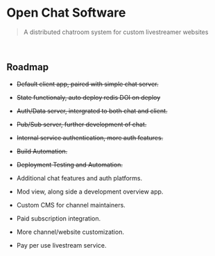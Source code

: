 # Open Chat Software

> A distributed chatroom system for custom livestreamer websites

<br>

## Roadmap

* ~~Default client app, paired with simple chat server.~~
* ~~State functionaly, auto deploy redis DOI on deploy~~
* ~~Auth/Data server, intergrated to both chat and client.~~
* ~~Pub/Sub server, further development of chat.~~
* ~~Internal service authentication, more auth features.~~
* ~~Build Automation.~~
* ~~Deployment Testing and Automation.~~
* Additional chat features and auth platforms.
* Mod view, along side a development overview app.
* Custom CMS for channel maintainers.
* Paid subscription integration.
* More channel/website customization.

* Pay per use livestream service.